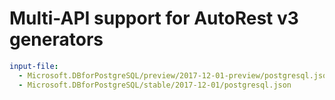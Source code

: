 # Multi-API support for AutoRest v3 generators

``` yaml $(enable-multi-api)
input-file:
  - Microsoft.DBforPostgreSQL/preview/2017-12-01-preview/postgresql.json
  - Microsoft.DBforPostgreSQL/stable/2017-12-01/postgresql.json
```
